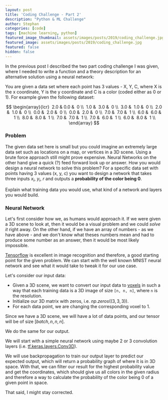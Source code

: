 ```yaml
---
layout: post
title: 'Coding Challenge - Part 2'
description: "Python & ML Challenge"
author: Stephan
categories: [code]
tags: [machine learning, python]
featured_image_thumbnail: assets/images/posts/2019/coding_challenge.jpg
featured_image: assets/images/posts/2019/coding_challenge.jpg
featured: false
hidden: false
---
```


In the previous post I described the two part coding challenge I was given, where I needed to write a function and a theory description for an alternative solution using a neural network:

You are given a data set where each point has 3 values - X, Y, C, where X is the x coordinate, Y is the y coordinate and C is a color (coded either as 0 or 1). For example given the following dataset:

$$
\begin{array}{lcr}
 2.0 &  0.0 &  0 \\
 1.0 &  3.0 &  0 \\
 3.0 &  1.0 &  0 \\
 2.0 &  1.0 &  0 \\
 0.0 &  2.0 &  0 \\
 0.0 &  2.0 &  0 \\
 7.0 &  7.0 &  1 \\
 6.0 &  6.0 &  1 \\
 8.0 &  8.0 &  1 \\
 7.0 &  7.0 &  1 \\
 7.0 &  6.0 &  1 \\
 6.0 &  8.0 &  1 \\
\end{array}
$$

### Problem

The given data set here is small but you could imagine an extremely large data set such as locations on a map, or vertices in a 3D scene. Using a brute force approach still might prove expensive. Neural Networks on the other hand give a quick (?) feed forward look up or answer. How you would design a neural network to solve this problem? For a specific data set with points having 3 values (x, y, c) you want to design a network that takes three inputs $x_i$, $y_i$, $r$ and outputs a __probability of the color being 0__.

Explain what training data you would use, what kind of a network and layers you would build.


### Neural Network

Let's first consider how we, as humans would approach it. If we were given a 3D scene to look at, then it would be a visual problem and we could _solve it_ right away. On the other hand, if we have an array of numbers - as we have above - and we don't know what theses numbers mean and had to produce some number as an answer, then it would be most likely impossible.

[Tensorflow](https://www.tensorflow.org/tutorials/) is excellent in image recognition and therefore, a good starting point for the given problem. We can start with the well known MNIST neural network and see what it would take to tweak it for our use case.

Let's consider our input data:
+ Given a 3D scene, we want to convert our input data to [voxels](https://en.wikipedia.org/wiki/Voxel) in such a way that each training data is a 3D image of size `[n, n, n]`, where `n` is the resolution.
+ Initialize our 3D matrix with zeros, i.e. $np.zeros((3, 3, 3))$.
+ For each data point, we are changing the corresponding voxel to 1.

Since we have a 3D scene, we will have a lot of data points, and our tensor will be of size $[batch, n, n, n]$.

We do the same for our output.

We will start with a simple neural network using maybe 2 or 3 convolution layers (i.e. [tf.keras.layers.Conv3D](https://www.tensorflow.org/versions/r2.0/api_docs/python/tf/keras/layers/Conv3D)).

We will use backpropagation to train our output layer to predict our expected output, which will return a probability graph of where it is in 3D space. With that, we can filter our result for the highest probability value and get the coordinates, which should give us all colors in the given radius and therefore a way to calculate the probability of the color being 0 of a given point in space.

That said, I might stay corrected.
